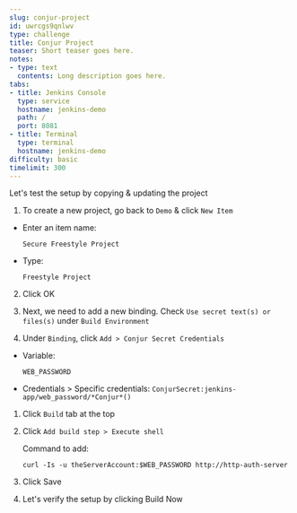 ```yaml
---
slug: conjur-project
id: uwrcgs9qnlwv
type: challenge
title: Conjur Project
teaser: Short teaser goes here.
notes:
- type: text
  contents: Long description goes here.
tabs:
- title: Jenkins Console
  type: service
  hostname: jenkins-demo
  path: /
  port: 8081
- title: Terminal
  type: terminal
  hostname: jenkins-demo
difficulty: basic
timelimit: 300
---
```

Let's test the setup by copying & updating the project

1. To create a new project, go back to `Demo` & click `New Item`

 - Enter an item name:

   ```
   Secure Freestyle Project
   ```
 - Type:

   ```
   Freestyle Project
   ```

2. Click OK

3. Next, we need to add a new binding.
   Check `Use secret text(s) or files(s)` under `Build Environment`

4. Under `Binding`, click `Add > Conjur Secret Credentials`

- Variable:

  ```
  WEB_PASSWORD
  ```

- Credentials > Specific credentials: `ConjurSecret:jenkins-app/web_password/*Conjur*()`

1. Click `Build` tab at the top

2. Click `Add build step > Execute shell`

   Command to add:
   ```
   curl -Is -u theServerAccount:$WEB_PASSWORD http://http-auth-server
   ```

3. Click Save

4. Let's verify the setup by clicking Build Now
